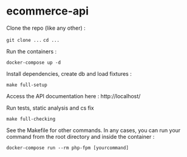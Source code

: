 # ecommerce-api

Clone the repo (like any other) : 

``` git clone ... ```
``` cd ... ```

Run the containers :

``` docker-compose up -d ```

Install dependencies, create db and load fixtures :

``` make full-setup ```

Access the API documentation here : http://localhost/

Run tests, static analysis and cs fix

``` make full-checking ```

See the Makefile for other commands. 
In any cases, you can run your command from the root directory
and inside the container : 

``` docker-compose run --rm php-fpm [yourcommand] ```
